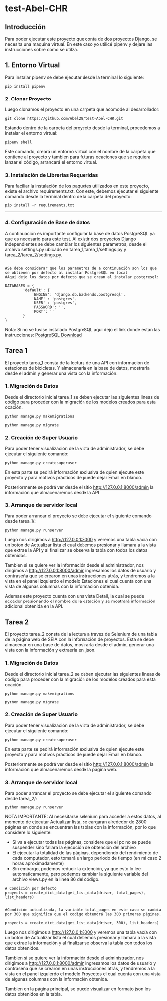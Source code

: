 # test-Abel-CHR

## Introducción

Para poder ejecutar este proyecto que conta de dos proyectos Django, se necesita una maquina virtual. En este caso yo utilicé pipenv y dejare las instrucciones sobre como se utilza.


## 1. Entorno Virtual

Para instalar pipenv se debe ejecutar desde la terminal lo siguiente:

```
pip install pipenv
```

### 2. Clonar Proyecto

Luego clonamos el proyecto en una carpeta que acomode al desarrollador:

```
git clone https://github.com/Abel28/test-Abel-CHR.git
```

Estando dentro de la carpeta del proyecto desde la terminal, procedemos a instalar el entorno virtual:

```
pipenv shell
```

Este comando, creará un entorno virtual con el nombre de la carpeta que contiene al proyecto y tambien para futuras ocaciones que se requiera lanzar el código, arrancará el entorno virtual.

### 3. Instalación de Librerias Requeridas

Para faciliar la instalación de los paquetes utilizados en este proyecto, existe el archivo requirements.txt. Con este, debemos ejecutar el siguiente comando desde la terminal dentro de la carpeta del proyecto:

```
pip install -r requirements.txt
```
---

### 4. Configuración de Base de datos

A continuación es importante configurar la base de datos PostgreSQL ya que es necesario para este test. Al existir dos proyectos Django independientes se debe cambiar los siguientes parametros, desde el archivo settings.py ubicado en tarea_1/tarea_1/settings.py y tarea_2/tarea_2/settings.py.

```

#Se debe considerar que los parametros de a continuación son los que se obtienen por defecto al instalar PostgreSQL en local
#Aqui dejo los datos por defecto que se crean al instalar postgresql:

DATABASES = {
        'default': {
            'ENGINE': 'django.db.backends.postgresql',
            'NAME' : 'postgres',
            'USER' : 'postgres',
            'PASSWORD': '',
            'PORT': ''
        }
}
```

Nota: Si no se tuvise instalado PostgreSQL aqui dejo el link donde están las instrucciones: [PostgreSQL Download](https://www.postgresql.org/download/)

## Tarea 1

El proyecto tarea_1 consta de la lectura de una API con información de estaciones de bicicletas. Y almacenarla en la base de datos, mostrarla desde el admin y generar una vista con la información.

### 1. Migración de Datos

Desde el directorio inicial tarea_1 se deben ejecutar las siguientes lineas de código para proceder con la migración de los modelos creados para esta ocación.

```
python manage.py makemigrations
```

```
python manage.py migrate
```

### 2. Creación de Super Usuario

Para poder tener visualización de la vista de administrador, se debe ejecutar el siguiente comando:

```
python manage.py createsuperuser
```

En esta parte se pedirá información exclusiva de quien ejecute este proyecto y para motivos prácticos de puede dejar Email en blanco.

Posteriormente se podrá ver desde el sitio http://127.0.0.1:8000/admin la información que almacenaremos desde la API

### 3. Arranque de servidor local

Para poder arrancar el proyecto se debe ejecutar el siguiente comando desde tarea_1/:

```
python manage.py runserver
```

Luego nos dirigimos a http://127.0.0.1:8000 y veremos una tabla vacía con un boton de Actualizar lista el cual debemos presionar y llamara a la vista que extrae la API y al finalizar se observa la tabla con todos los datos obtenidos.

Tambien si se quiere ver la información desde el administrador, nos dirigimos a http://127.0.0.1:8000/admin ingresamos los datos de usuario y contraseña que se crearon en unas instrucciones atrás, y tendremos a la vista en el panel izquierdo el modelo Estaciones el cual cuenta con una vista de algunas columnas con la información obtenida.

Ademas este proyecto cuenta con una vista Detail, la cual se puede acceder presionando el nombre de la estación y se mostrará información adicional obtenida en la API.


## Tarea 2

El proyecto tarea_2 consta de la lectura a travez de Selenium de una tabla de la página web de SEIA con la información de proyectos. Esta se debe almacenar en una base de datos, mostrarla desde el admin, generar una vista con la información y extraerla en .json.

### 1. Migración de Datos

Desde el directorio inicial tarea_2 se deben ejecutar las siguientes lineas de código para proceder con la migración de los modelos creados para esta ocación.

```
python manage.py makemigrations
```

```
python manage.py migrate
```

### 2. Creación de Super Usuario

Para poder tener visualización de la vista de administrador, se debe ejecutar el siguiente comando:

```
python manage.py createsuperuser
```

En esta parte se pedirá información exclusiva de quien ejecute este proyecto y para motivos prácticos de puede dejar Email en blanco.

Posteriormente se podrá ver desde el sitio http://127.0.0.1:8000/admin la información que almacenaremos desde la pagina web.

### 3. Arranque de servidor local

Para poder arrancar el proyecto se debe ejecutar el siguiente comando desde tarea_2/:

```
python manage.py runserver
```

NOTA IMPORTANTE: Al necesitarse selenium para acceder a estos datos, al momento de ejecutar Actualizar lista, se cargaran alrededor de 2800 páginas en donde se encuentran las tablas con la información, por lo que considere lo siguiente:

* Si va a ejecutar todas las páginas, considere que el pc no se puede suspender sino fallará la ejecución de obtención del archivo
* El ejecutar la totalidad de las páginas, dependiendo del rendimiento de cada computador, esto tomará un largo periodo de tiempo (en mi caso 2 horas aproximadamente)
* Sin embargo, podemos reducir la extención, ya que esto lo lee automaticamente, pero podemos cambiar la siguiente variable del archivo views.py en la linea 86 del código.

```
# Condición por defecto
proyects = create_dict_data(get_list_data(driver, total_pages), list_headers)


#Condición actualizada, la variable total_pages en este caso se cambia por 300 que significa que el codigo obtendrá las 300 primeras páginas.

proyects = create_dict_data(get_list_data(driver, 300), list_headers)
```

Luego nos dirigimos a http://127.0.0.1:8000 y veremos una tabla vacía con un boton de Actualizar lista el cual debemos presionar y llamara a la vista que extrae la información y al finalizar se observa la tabla con todos los datos obtenidos.

Tambien si se quiere ver la información desde el administrador, nos dirigimos a http://127.0.0.1:8000/admin ingresamos los datos de usuario y contraseña que se crearon en unas instrucciones atrás, y tendremos a la vista en el panel izquierdo el modelo Proyectos el cual cuenta con una vista de algunas columnas con la información obtenida.

Tambien en la página principal, se puede visualizar en formato json los datos obtenidos en la tabla.